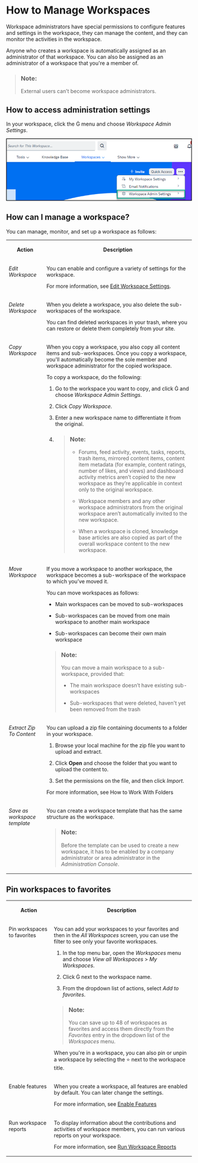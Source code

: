 <!-- loiob861107c58d14670a0a6971932c85ad1 -->

<link rel="stylesheet" type="text/css" href="css/sap-icons.css"/>

# How to Manage Workspaces

Workspace administrators have special permissions to configure features and settings in the workspace, they can manage the content, and they can monitor the activities in the workspace.



Anyone who creates a workspace is automatically assigned as an administrator of that workspace. You can also be assigned as an administrator of a workspace that you're a member of.

> ### Note:  
> External users can’t become workspace administrators.



<a name="loiob861107c58d14670a0a6971932c85ad1__section_wsh_mwb_5xb"/>

## How to access administration settings

In your workspace, click the <span class="SAP-icons"></span> menu and choose *Workspace Admin Settings*.

![](images/Workspace_admin_settings_0cae6d2.png)



<a name="loiob861107c58d14670a0a6971932c85ad1__section_gyt_zyb_5xb"/>

## How can I manage a workspace?

You can manage, monitor, and set up a workspace as follows:


<table>
<tr>
<th valign="top">

Action



</th>
<th valign="top">

Description



</th>
</tr>
<tr>
<td valign="top">

*Edit Workspace*



</td>
<td valign="top">

You can enable and configure a variety of settings for the workspace.

For more information, see [Edit Workspace Settings](edit-workspace-settings-98ae51c.md).



</td>
</tr>
<tr>
<td valign="top">

*Delete Workspace*



</td>
<td valign="top">

When you delete a workspace, you also delete the sub-workspaces of the workspace.

You can find deleted workspaces in your trash, where you can restore or delete them completely from your site.



</td>
</tr>
<tr>
<td valign="top">

*Copy Workspace*



</td>
<td valign="top">

When you copy a workspace, you also copy all content items and sub-workspaces. Once you copy a workspace, you'll automatically become the sole member and workspace administrator for the copied workspace.

To copy a workspace, do the following:

1.  Go to the workspace you want to copy, and click <span class="SAP-icons"></span> and choose *Workspace Admin Settings*.

2.  Click *Copy Workspace*.

3.  Enter a new workspace name to differentiate it from the original.

4.  > ### Note:  
    > -   Forums, feed activity, events, tasks, reports, trash items, mirrored content items, content item metadata \(for example, content ratings, number of likes, and views\) and dashboard activity metrics aren’t copied to the new workspace as they’re applicable in context only to the original workspace.
    > 
    > -   Workspace members and any other workspace administrators from the original workspace aren’t automatically invited to the new workspace.
    > 
    > -   When a workspace is cloned, knowledge base articles are also copied as part of the overall workspace content to the new workspace.




</td>
</tr>
<tr>
<td valign="top">

*Move Workspace*



</td>
<td valign="top">

If you move a workspace to another workspace, the workspace becomes a sub-workspace of the workspace to which you’ve moved it.

You can move workspaces as follows:

-   Main workspaces can be moved to sub-workspaces

-   Sub-workspaces can be moved from one main workspace to another main workspace

-   Sub-workspaces can become their own main workspace


> ### Note:  
> You can move a main workspace to a sub-workspace, provided that:
> 
> -   The main workspace doesn’t have existing sub-workspaces
> 
> -   Sub-workspaces that were deleted, haven't yet been removed from the trash



</td>
</tr>
<tr>
<td valign="top">

*Extract Zip To Content*



</td>
<td valign="top">

You can upload a zip file containing documents to a folder in your workspace.

1.  Browse your local machine for the zip file you want to upload and extract.

2.  Click **Open** and choose the folder that you want to upload the content to.

3.  Set the permissions on the file, and then click *Import*.


For more information, see How to Work With Folders



</td>
</tr>
<tr>
<td valign="top">

*Save as workspace template*



</td>
<td valign="top">

You can create a workspace template that has the same structure as the workspace.

> ### Note:  
> Before the template can be used to create a new workspace, it has to be enabled by a company administrator or area administrator in the *Administration Console*.



</td>
</tr>
</table>



<a name="loiob861107c58d14670a0a6971932c85ad1__section_oy2_sl3_5xb"/>

## Pin workspaces to favorites


<table>
<tr>
<th valign="top">

Action



</th>
<th valign="top">

Description



</th>
</tr>
<tr>
<td valign="top">

Pin workspaces to favorites



</td>
<td valign="top">

You can add your workspaces to your favorites and then in the *All Workspaces* screen, you can use the filter to see only your favorite workspaces.

1.  In the top menu bar, open the *Workspaces* menu and choose *View all Workspaces* \> *My Workspaces*.

2.  Click <span class="SAP-icons"></span> next to the workspace name.
3.  From the dropdown list of actions, select *Add to favorites*.


> ### Note:  
> You can save up to 48 of workspaces as favorites and access them directly from the *Favorites* entry in the dropdown list of the *Workspaces* menu.

When you're in a workspace, you can also pin or unpin a workspace by selecting the :star: next to the workspace title.



</td>
</tr>
<tr>
<td valign="top">

Enable features



</td>
<td valign="top">

When you create a workspace, all features are enabled by default. You can later change the settings.

For more information, see [Enable Features](enable-features-f069bc6.md)



</td>
</tr>
<tr>
<td valign="top">

Run workspace reports



</td>
<td valign="top">

To display information about the contributions and activities of workspace members, you can run various reports on your workspace.

For more information, see [Run Workspace Reports](run-workspace-reports-9ffe9b5.md)



</td>
</tr>
</table>

